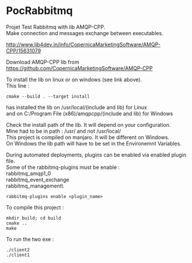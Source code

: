 # PocRabbitmq
Projet Test Rabbitmq with lib AMQP-CPP.\
Make connection and messages exchange between executables.


http://www.lib4dev.in/info/CopernicaMarketingSoftware/AMQP-CPP/15631079

Download AMQP-CPP lib from https://github.com/CopernicaMarketingSoftware/AMQP-CPP

To install the lib on linux or on windows (see link above). \
This line :
```
cmake --build . --target install
```
has installed the lib on /usr/local/(include and lib) for Linux\
and on C:/Program File (x86)/amqpcpp/(include and lib) for Windows

Check the install path of the lib. It will depend on your configuration.\
Mine had to be in path : /usr/ and not /usr/local/\
This project is compiled on manjaro. It will be different on Windows.\
On Windows the lib path will have to be set in the Environemnt Variables.

During automated deployments, plugins can be enabled via enabled plugin file.\
Some of the rabbitmq-plugins must be enable : \
rabbitmq_amqp1_0 \
rabbitmq_event_exchange\
rabbitmq_management\
```
rabbitmq-plugins enable <plugin_name>
```


To compile this project :
```
mkdir build; cd build
cmake ..
make
```

To run the two exe : 
```
./client2
./client1
```
